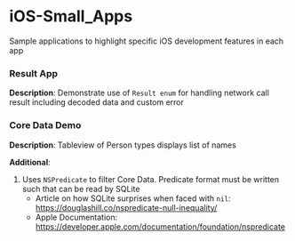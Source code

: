 # iOS-Small_Apps
Sample applications to highlight specific iOS development features in each app


### Result App
**Description**: 
Demonstrate use of `Result enum` for handling network call result including decoded data and custom error

### Core Data Demo
**Description**: 
Tableview of Person types displays list of names

**Additional**: 
1. Uses `NSPredicate` to filter Core Data. Predicate format must be written such that can be read by SQLite
   - Article on how SQLite surprises when faced with `nil`: https://douglashill.co/nspredicate-null-inequality/
   - Apple Documentation: https://developer.apple.com/documentation/foundation/nspredicate

